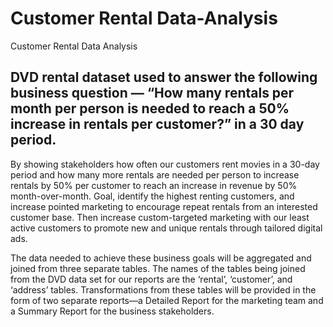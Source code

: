 # Customer Rental Data-Analysis
Customer Rental Data Analysis

## DVD rental dataset used to answer the following business question — “How many rentals per month per person is needed to reach a 50% increase in rentals per customer?” in a 30 day period.

By showing stakeholders how often our customers rent movies in a 30-day period and how many more rentals are needed per person to increase rentals by 50% per customer to reach an increase in revenue by 50% month-over-month. Goal, identify the highest renting customers, and increase pointed marketing to encourage repeat rentals from an interested customer base. Then increase custom-targeted marketing with our least active customers to promote new and unique rentals through tailored digital ads.


The data needed to achieve these business goals will be aggregated and joined from three separate tables. The names of the tables being joined from the DVD data set for our reports are the ‘rental’, ‘customer’, and ‘address’ tables. Transformations from these tables will be provided in the form of two separate reports—a Detailed Report for the marketing team and a Summary Report for the business stakeholders.
